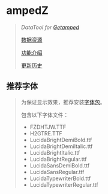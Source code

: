 # ampedZ
>*DataTool for [Getamped](http://bfo.sdo.com/)*
>
>[数据资源](DATARESOURCE.md)
>
>[功能介绍](README.md)
>
>[更新历史](WHATSNEW.md)
>
## 推荐字体
>
>为保证显示效果，推荐安装[字体包](fonts.zip)。
>
>包含以下字体文件：
>* FZDHTJW.TTF
>* H2GTRE.TTF
>* LucidaBrightDemiBold.ttf
>* LucidaBrightDemiItalic.ttf
>* LucidaBrightItalic.ttf
>* LucidaBrightRegular.ttf
>* LucidaSansDemiBold.ttf
>* LucidaSansRegular.ttf
>* LucidaTypewriterBold.ttf
>* LucidaTypewriterRegular.ttf
